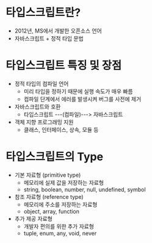  # 타입스크립트란?

 - 2012년, MS에서 개발한 오픈소스 언어
 - 자바스크립트 + 정적 타입 문법

# 타입스크립트 특징 및 장점

- 정적 타입의 컴파일 언어
  - 미리 타입을 정하기 때문에 실행 속도가 매우 빠름
  - 컴파일 단계에서 에러를 발생시켜 버그를 사전에 제거
- 자바스크립트와 호환
  - 타입스크립트 ---(컴파일)---> 자바스크립트
- 객체 지향 프로그래밍 지원
  - 클래스, 인터페이스, 상속, 모듈 등

# 타입스크립트의 Type
- 기본 자료형 (primitive type)
  - 메모리에 실제 값을 저장하는 자료형
  - string, boolean, number, null, undefined, symbol
- 참조 자료형 (reference type)
  - 메모리에 주소를 저장하는 자료형
  - object, array, function
- 추가 제공 자료형
  - 개발자 편의를 위한 추가 자료형
  - tuple, enum, any, void, never